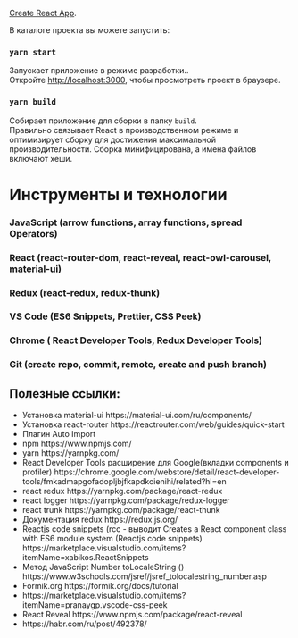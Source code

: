 
 [Create React App](https://github.com/facebook/create-react-app).

В каталоге проекта вы можете запустить:
### `yarn start`
Запускает приложение в режиме разработки..<br />
Откройте [http://localhost:3000](http://localhost:3000), чтобы просмотреть проект в браузере.

### `yarn build`
Собирает приложение для сборки в папку `build`.<br />
Правильно связывает React в производственном режиме и оптимизирует сборку для достижения максимальной производительности.
Сборка минифицирована, а имена файлов включают хеши.


# Инструменты и технологии

### JavaScript (arrow functions, array functions, spread Operators)
### React (react-router-dom, react-reveal, react-owl-carousel, material-ui)
### Redux (react-redux, redux-thunk)
### VS Code (ES6 Snippets, Prettier, CSS Peek)
### Chrome ( React Developer Tools, Redux Developer Tools)
### Git (create repo, commit, remote, create and push branch)

## Полезные ссылки:
<ul>
<li> Установка material-ui https://material-ui.com/ru/components/</li>
<li> Установка react-router https://reactrouter.com/web/guides/quick-start</li>
<li> Плагин Auto Import </li>
<li> npm https://www.npmjs.com/</li>
<li>yarn https://yarnpkg.com/</li>
<li>React Developer Tools расширение для Google(вкладки components и profiler) https://chrome.google.com/webstore/detail/react-developer-tools/fmkadmapgofadopljbjfkapdkoienihi/related?hl=en</li>
<li> react redux https://yarnpkg.com/package/react-redux </li>
<li>react logger https://yarnpkg.com/package/redux-logger</li>
<li>react trunk https://yarnpkg.com/package/react-thunk</li>
<li>Документация redux https://redux.js.org/ </li>
<li>Reactjs code snippets (rcc - выводит Creates a React component class with ES6 module system (Reactjs code snippets)
https://marketplace.visualstudio.com/items?itemName=xabikos.ReactSnippets </li>
<li>Метод JavaScript Number toLocaleString () https://www.w3schools.com/jsref/jsref_tolocalestring_number.asp </li>
<li>Formik.org https://formik.org/docs/tutorial</li>
<li>https://marketplace.visualstudio.com/items?itemName=pranaygp.vscode-css-peek</li>
<li>React Reveal https://www.npmjs.com/package/react-reveal</li>
<li>https://habr.com/ru/post/492378/</li>
</ul>


